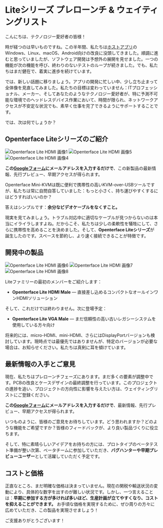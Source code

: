 # Liteシリーズ プレローンチ & ウェイティングリスト

こんにちは、テクノロジー愛好者の皆様！

時が経つのは早いものですね。この半年間、私たちは[ホストアプリ](/app)のWindows、Linux、macOS、Android向けの改良に没頭してきました。順調に進むと思っていましたが、ソフトウェア開発は予想外の展開を見せました。一つの機能が次の機能を呼び、終わりのないテストのループが続きました。でも、私たちはまだ健在で、着実に進歩を続けています。

では、新しい話題に移りましょう。アプリの開発に忙しい中、少し立ち止まって全体像を見直してみました。私たちの目標は変わっていません：ITプロフェッショナル、メーカー、そしてあなたのようなテクノロジー愛好者が、特に予測不可能な環境でのヘッドレスデバイス作業において、時間が限られ、ネットワークアクセスが不安定な状況でも、素早く仕事を完了できるようにサポートすることです。

では、次は何でしょうか？

## Openterface Liteシリーズのご紹介

<img src="https://assets.openterface.com/images/minikvm-lite/hdmi-p1.webp" loading="lazy" alt="Openterface Lite HDMI 画像1" style="max-width: 100%; height: auto; max-height: 260px;">
<img src="https://assets.openterface.com/images/minikvm-lite/hdmi-p5.webp" loading="lazy" alt="Openterface Lite HDMI 画像5" style="max-width: 100%; height: auto; max-height: 260px;">
<img src="https://assets.openterface.com/images/minikvm-lite/hdmi-p4.webp" loading="lazy" alt="Openterface Lite HDMI 画像4" style="max-width: 100%; height: auto; max-height: 260px;">

**この[Googleフォーム](https://forms.gle/yaS1F5E5MSo8DWNZ6)にメールアドレスを入力するだけで**、この新製品の最新情報、先行プレビュー、早期アクセスが得られます。

Openterface Mini-KVMは既に便利で携帯性の高いKVM-over-USBツールですが、私たちは常に自問自答していました：もっと小さく、持ち運びやすくするにはどうすればいいのか？

答えはシンプルです：**余分なビデオケーブルをなくすこと。**

現実を見てみましょう。トラブル対応中に適切なケーブルが見つからないのは本当にイライラしますよね。だからこそ、私たちは少しの柔軟性を犠牲にして、さらに携帯性を高めることを決めました。そして、**Openterface Liteシリーズ**が誕生したのです。スペースを節約し、より速く接続できることが特徴です。

## 開発中の製品

<img src="https://assets.openterface.com/images/minikvm-lite/hdmi-p6.webp" loading="lazy" alt="Openterface Lite HDMI 画像6" style="max-width: 100%; height: auto; max-height: 260px;">
<img src="https://assets.openterface.com/images/minikvm-lite/hdmi-p7.webp" loading="lazy" alt="Openterface Lite HDMI 画像7" style="max-width: 100%; height: auto; max-height: 260px;">
<img src="https://assets.openterface.com/images/minikvm-lite/hdmi-p8.webp" loading="lazy" alt="Openterface Lite HDMI 画像8" style="max-width: 100%; height: auto; max-height: 260px;">

Liteファミリーの最初のメンバーをご紹介します：

- **Openterface Lite HDMI Male** — 直接差し込めるコンパクトなオールインワンHDMIソリューション

そして、これだけでは終わりません。次に登場予定：

- **Openterface Lite VGA Male** — まだ信頼性の高い古いレガシーシステムを使用している方々向け

将来的には、micro-HDMI、mini-HDMI、さらにはDisplayPortバージョンも検討しています。現時点では最優先ではありませんが、特定のバージョンが必要な場合は、お知らせください。私たちは真剣に耳を傾けています。

## 最新情報の入手とご意見

現在、私たちはプレローンチフェーズにあります。まだ多くの要素が調整中です。PCBの改良とケースデザインの最終調整を行っています。このプロジェクトの進捗を追い、プロジェクトの方向性に影響を与えたい方は、ウェイティングリストにご登録ください。

**この[Googleフォーム](https://forms.gle/yaS1F5E5MSo8DWNZ6)にメールアドレスを入力するだけで**、最新情報、先行プレビュー、早期アクセスが得られます。

いつものように、皆様のご意見をお待ちしています。どう思われますか？どのような機能をご希望ですか？皆様のフィードバックが、より良い製品づくりに役立ちます。

そして、特に素晴らしいアイデアをお持ちの方には、プロトタイプのベータテスト準備が整い次第、ベータチームに参加していただき、**バグハンターや早期プレビューユーザー**として活躍していただく予定です。

## コストと価格

正直なところ、まだ明確な価格は決まっていません。現在の関税や輸送状況の変動により、具体的な数字を出すのが難しい状況です。しかし、一つ言えることは：**早期に参加する方が多ければ多いほど、生産計画が立てやすくなり、コストを抑えることができます。** お手頃な価格を実現するために、ぜひ周りの方々に広めていただき、この製品を実現させましょう！

ご支援ありがとうございます！